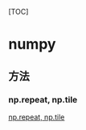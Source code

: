 [TOC]
# numpy
## 方法
### np.repeat, np.tile
[np.repeat, np.tile](https://blog.csdn.net/yimingsilence/article/details/52924359?ops_request_misc=%257B%2522request%255Fid%2522%253A%2522163305545116780255268459%2522%252C%2522scm%2522%253A%252220140713.130102334.pc%255Fall.%2522%257D&request_id=163305545116780255268459&biz_id=0&utm_medium=distribute.pc_search_result.none-task-blog-2~all~first_rank_ecpm_v1~rank_v31_ecpm-6-52924359.first_rank_v2_pc_rank_v29&utm_term=numpy%E7%BB%99%E7%9F%A9%E9%98%B5%E9%87%8D%E5%A4%8D%E5%A4%9A%E8%A1%8C&spm=1018.2226.3001.4187)
